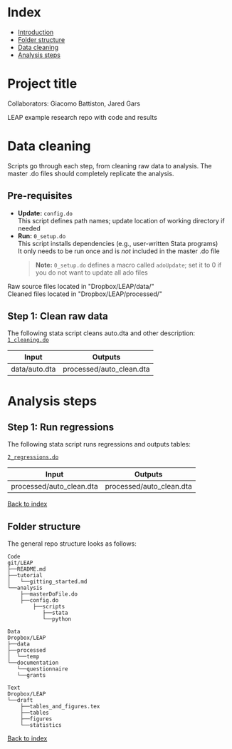 # Index
- [Introduction](#media-and-motivation)
- [Folder structure](#folder-structure)
- [Data cleaning](#data-cleaning)
- [Analysis steps](#analysis-steps)


# Project title

Collaborators: Giacomo Battiston, Jared Gars

LEAP example research repo with code and results

# Data cleaning

Scripts go through each step, from cleaning raw data to analysis. The master .do files should completely replicate the analysis.

## Pre-requisites

* **Update:** `config.do` <br>
This script defines path names; update location of working directory if needed
* **Run:** `0_setup.do` <br>
This script installs dependencies (e.g., user-written Stata programs)<br>
It only needs to be run once and is *not* included in the master .do file
    > **Note:** `0_setup.do` defines a macro called `adoUpdate`; set it to 0 if you do not want to update all ado files

</details>
Raw source files located in "Dropbox/LEAP/data/" <br>
Cleaned files located in "Dropbox/LEAP/processed/" <br>


## Step 1: Clean raw data
The following stata script cleans auto.dta and other description:
[`1_cleaning.do`](analysis/scripts/1_cleaning.do)

| Input | Outputs |
| --- | --- |  
data/auto.dta        | processed/auto_clean.dta


# Analysis steps


## Step 1: Run regressions
The following stata script runs regressions and outputs tables:

[`2_regressions.do`](analysis/scripts/2_regressions.do)

| Input | Outputs |
| --- | --- |  
processed/auto_clean.dta        | processed/auto_clean.dta

[Back to index](#index)


## Folder structure

The general repo structure looks as follows:<br>

```
Code 
git/LEAP
├──README.md 
├──tutorial
│   └──gitting_started.md
└──analysis
    ├──masterDoFile.do
    ├──config.do       
        ├──scripts
           ├──stata
           └──python

Data
Dropbox/LEAP
├──data 
├──processed 
│  └──temp 
└──documentation
   └──questionnaire
   └──grants

Text
Dropbox/LEAP
└──draft
    ├──tables_and_figures.tex
    ├──tables
    ├──figures
    └──statistics
```

[Back to index](#index)




